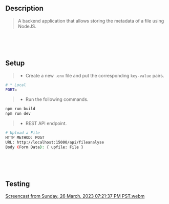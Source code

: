 ## Description

> A backend application that allows storing the metadata of a file using NodeJS.

<br />
<br />
<br />

## Setup

> - Create a new `.env` file and put the corresponding `key-value` pairs.

```bash
# * Local
PORT=
```

> - Run the following commands.

```bash
npm run build
npm run dev
```

> - REST API endpoint.
```bash
# Upload a File
HTTP METHOD: POST
URL: http://localhost:15000/api/fileanalyse
Body (Form Data): { upfile: File }
```

<br />
<br />
<br />

## Testing
[Screencast from Sunday, 26 March, 2023 07:21:37 PM PST.webm](https://user-images.githubusercontent.com/69438999/227772355-9ef73e7e-abef-4961-b08b-c0e2b9d30d1b.webm)
